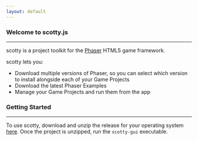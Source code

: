 ```yaml
---
layout: default
---
```


### Welcome to scotty.js
------------------------
scotty is a project toolkit for the [Phaser](http://phaser.io) HTML5 game framework.

scotty lets you:

* Download multiple versions of Phaser, so you can select which version to install alongside each of your Game Projects
* Download the latest Phaser Examples
* Manage your Game Projects and run them from the app



### Getting Started
-------------------
To use scotty, download and unzip the release for your operating system [here](https://github.com/tchannel/scottyjs/releases/latest). Once the project is unzipped, run the `scotty-gui` executable.


